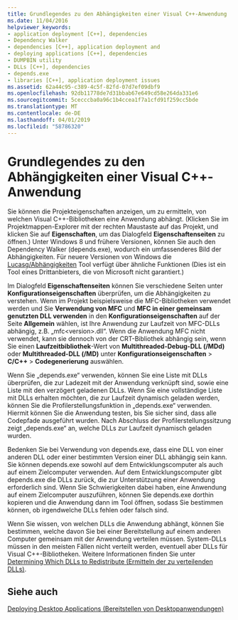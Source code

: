 ```yaml
---
title: Grundlegendes zu den Abhängigkeiten einer Visual C++-Anwendung
ms.date: 11/04/2016
helpviewer_keywords:
- application deployment [C++], dependencies
- Dependency Walker
- dependencies [C++], application deployment and
- deploying applications [C++], dependencies
- DUMPBIN utility
- DLLs [C++], dependencies
- depends.exe
- libraries [C++], application deployment issues
ms.assetid: 62a44c95-c389-4c5f-82fd-07d7ef09dbf9
ms.openlocfilehash: 92db11778de7d31bbab67e649cd58e264da331e6
ms.sourcegitcommit: 5cecccba0a96c1b4ccea1f7a1cfd91f259cc5bde
ms.translationtype: MT
ms.contentlocale: de-DE
ms.lasthandoff: 04/01/2019
ms.locfileid: "58786320"
---
```

# <a name="understanding-the-dependencies-of-a-visual-c-application"></a>Grundlegendes zu den Abhängigkeiten einer Visual C++-Anwendung

Sie können die Projekteigenschaften anzeigen, um zu ermitteln, von welchen Visual C++-Bibliotheken eine Anwendung abhängt. (Klicken Sie im Projektmappen-Explorer mit der rechten Maustaste auf das Projekt, und klicken Sie auf **Eigenschaften**, um das Dialogfeld **Eigenschaftenseiten** zu öffnen.) Unter Windows 8 und frühere Versionen, können Sie auch den Dependency Walker (depends.exe), wodurch ein umfassenderes Bild der Abhängigkeiten. Für neuere Versionen von Windows die [Lucasg/Abhängigkeiten](https://github.com/lucasg/Dependencies) Tool verfügt über ähnliche Funktionen (Dies ist ein Tool eines Drittanbieters, die von Microsoft nicht garantiert.)

Im Dialogfeld **Eigenschaftenseiten** können Sie verschiedene Seiten unter **Konfigurationseigenschaften** überprüfen, um die Abhängigkeiten zu verstehen. Wenn im Projekt beispielsweise die MFC-Bibliotheken verwendet werden und Sie **Verwendung von MFC** und **MFC in einer gemeinsam genutzten DLL verwenden** in den **Konfigurationseigenschaften** auf der Seite **Allgemein** wählen, ist Ihre Anwendung zur Laufzeit von MFC-DLLs abhängig, z.B. „mfc\<version>.dll“. Wenn die Anwendung MFC nicht verwendet, kann sie dennoch von der CRT-Bibliothek abhängig sein, wenn Sie einen **Laufzeitbibliothek**-Wert von **Multithreaded-Debug-DLL (/MDd)** oder **Multithreaded-DLL (/MD)** unter **Konfigurationseigenschaften** > **C/C++** > **Codegenerierung** auswählen.

Wenn Sie „depends.exe“ verwenden, können Sie eine Liste mit DLLs überprüfen, die zur Ladezeit mit der Anwendung verknüpft sind, sowie eine Liste mit den verzögert geladenen DLLs. Wenn Sie eine vollständige Liste mit DLLs erhalten möchten, die zur Laufzeit dynamisch geladen werden, können Sie die Profilerstellungsfunktion in „depends.exe“ verwenden. Hiermit können Sie die Anwendung testen, bis Sie sicher sind, dass alle Codepfade ausgeführt wurden. Nach Abschluss der Profilerstellungssitzung zeigt „depends.exe“ an, welche DLLs zur Laufzeit dynamisch geladen wurden.

Bedenken Sie bei Verwendung von depends.exe, dass eine DLL von einer anderen DLL oder einer bestimmten Version einer DLL abhängig sein kann. Sie können depends.exe sowohl auf dem Entwicklungscomputer als auch auf einem Zielcomputer verwenden. Auf dem Entwicklungscomputer gibt depends.exe die DLLs zurück, die zur Unterstützung einer Anwendung erforderlich sind. Wenn Sie Schwierigkeiten dabei haben, eine Anwendung auf einem Zielcomputer auszuführen, können Sie depends.exe dorthin kopieren und die Anwendung dann im Tool öffnen, sodass Sie bestimmen können, ob irgendwelche DLLs fehlen oder falsch sind.

Wenn Sie wissen, von welchen DLLs die Anwendung abhängt, können Sie bestimmen, welche davon Sie bei einer Bereitstellung auf einem anderen Computer gemeinsam mit der Anwendung verteilen müssen. System-DLLs müssen in den meisten Fällen nicht verteilt werden, eventuell aber DLLs für Visual C++-Bibliotheken. Weitere Informationen finden Sie unter [Determining Which DLLs to Redistribute (Ermitteln der zu verteilenden DLLs)](determining-which-dlls-to-redistribute.md).

## <a name="see-also"></a>Siehe auch

[Deploying Desktop Applications (Bereitstellen von Desktopanwendungen)](deploying-native-desktop-applications-visual-cpp.md)
